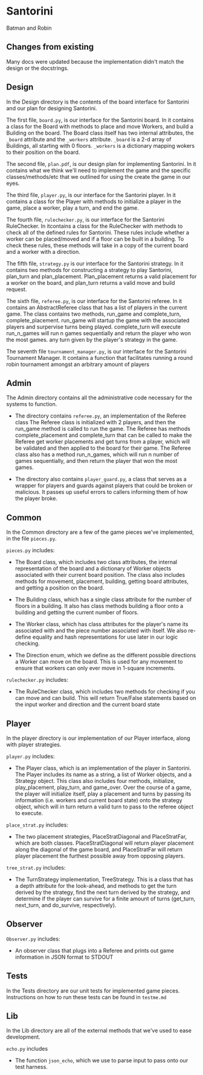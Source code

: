 Santorini
=======================================================

Batman and Robin

Changes from existing
---------------------
Many docs were updated because the implementation didn't match the design or the docstrings.

Design
------
In the Design directory is the contents of the board interface for Santorini and our plan 
for designing Santorini.

The first file, `board.py`, is our interface for the Santorini board. In it contains
a class for the Board with methods to place and move Workers, and build a Building on 
the board. The Board class itself has two internal attributes, the `_board` attribute
and the `_workers` attribute. `_board` is a 2-d array of Buildings, all starting with 0
floors. `_workers` is a dictionary mapping wokers to their position on the board. 

The second file, `plan.pdf`, is our design plan for implementing Santorini. In it contains
what we think we'll need to implement the game and the specific classes/methods/etc that
we outlined for using the create the game in our eyes. 

The third file, `player.py`, is our interface for the Santorini player. In it contains a class for
the Player with methods to initialize a player in the game, place a worker, play a turn, and end the game. 

The fourth file, `rulechecker.py`, is our interface for the Santorini RuleChecker. In itcontains a class for the RuleChecker with methods to check all of the defined rules for Santorini. These rules include whether a worker can 
be placed/moved and if a floor can be built in a building. To check these rules, these methods will take in 
a copy of the current board and a worker with a direction. 

The fifth file, `strategy.py` is our interface for the Santorini strategy. In it contains two methods for 
constructing a strategy to play Santorini, plan_turn and plan_placement. Plan_placement returns a valid placement 
for a worker on the board, and plan_turn returns a valid move and build request. 

The sixth file, `referee.py`, is our interface for the Santorini referee. In it contains an AbstractReferee class
that has a list of players in the current game. The class contains two methods, run_game and complete_turn, complete_placement.
run_game will startup the game with the associated players and surpervise turns being played. complete_turn will execute
run_n_games will run n games sequentially and return the player who won the most games.
any turn given by the player's strategy in the game. 

The seventh file `tournament_manager.py`, is our interface for the Santorini Tournament Manager.  It contains a
function that facilitates running a round robin tournament amongst an arbitrary amount of players

Admin
------
The Admin directory contains all the administrative code necessary for the systems to function.

* The directory contains `referee.py`, an implementation of the Referee class
The Referee class is initialized with 2 players, and then the run_game method is called to run the game.
The Referee has methods complete_placement and complete_turn that can be called to make the
Referee get worker placements and get turns from a player, which will be validated and then applied to
the board for their game.
The Referee class also has a method run_n_games, which will run n number of games sequentially, and
then return the player that won the most games.

* The directory also contains `player_guard.py`, a class that serves as a wrapper
for players and guards against players that could be broken or malicious.
It passes up useful errors to callers informing them of how the player broke.


Common
------

In the Common directory are a few of the game pieces we've implemented, in the file `pieces.py`.

`pieces.py` includes:

 * The Board class, which includes two class attributes, the internal
representation of the board and a dictionary of Worker objects associated with their
current board position. The class also includes methods for movement, placement, building, 
getting board attributes, and getting a position on the board. 

 * The Building class, which has a single class attribute for the number
of floors in a building. It also has class methods building a floor onto a building and getting
the current number of floors. 

 * The Worker class, which has class attributes for the player's name its 
associated with and the piece number associated with itself. We also re-define equality and 
hash representations for use later in our logic checking. 

 * The Direction enum, which we define as the different possible directions
a Worker can move on the board. This is used for any movement to ensure that workers can only
ever move in 1-square increments.

`rulechecker.py` includes:

* The RuleChecker class, which includes two methods for checking if you can move and can build.
This will return True/False statements based on the input worker and direction and the current
board state

Player
------

In the player directory is our implementation of our Player interface, along with player strategies. 

`player.py` includes:

* The Player class, which is an implementation of the player in Santorini. The Player
includes its name as a string, a list of Worker objects, and a Strategy object. 
This class also includes four methods, initialize, play_placement, play_turn, and game_over. Over the 
course of a game, the player will initialize itself, play a placement and turns by passing its information
(i.e. workers and current board state) onto the strategy object, which will in turn return a valid turn to 
pass to the referee object to execute.

`place_strat.py` includes:
* The two placement strategies, PlaceStratDiagonal and PlaceStratFar, which are both classes. PlaceStratDiagonal
will return player placement along the diagonal of the game board, and PlaceStratFar will return player placement
the furthest possible away from opposing players. 

`tree_strat.py` includes:
* The TurnStrategy implementation, TreeStrategy. This is a class that has a depth attribute for the look-ahead, 
and methods to get the turn derived by the strategy, find the next turn derived by the strategy, and determine
if the player can survive for a finite amount of turns (get_turn, next_turn, and do_survive, respectively). 


Observer
------

`Observer.py` includes:

* An observer class that plugs into a Referee and prints out game information in JSON format to STDOUT

Tests
-----

In the Tests directory are our unit tests for implemented game pieces. Instructions on how to run these tests
can be found in `testme.md`

Lib
---

In the Lib directory are all of the external methods that we've used to ease development. 

`echo.py` includes

* The function `json_echo`, which we use to parse input to pass onto our test harness. 
